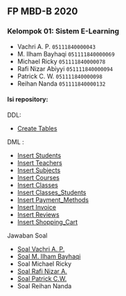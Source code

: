 
## FP MBD-B 2020

### Kelompok **01**: Sistem E-Learning

 - Vachri A. P.   `05111840000043`
 - M. Ilham Bayhaqi  `051111840000069`
 - Michael Ricky `051111840000078`
 -  Rafi Nizar Abiyyi `051111840000094`
 - Patrick C. W. `051111840000098`
 - Reihan Nanda `051111840000132`


#### Isi repository:
DDL:

 - [Create Tables](https://github.com/segi3/fp-mbd-20/blob/master/DDL.sql)
 
DML :

 -  [Insert Students](https://github.com/segi3/fp-mbd-20/blob/master/students.sql)
 - [Insert Teachers](https://github.com/segi3/fp-mbd-20/blob/master/teachers.sql)
 - [ Insert Subjects](https://github.com/segi3/fp-mbd-20/blob/master/subjects.sql)
 - [Insert Courses](https://github.com/segi3/fp-mbd-20/blob/master/courses.sql)
 - [Insert Classes](https://github.com/segi3/fp-mbd-20/blob/master/classes.sql)
 - [Insert Classes_Students](https://github.com/segi3/fp-mbd-20/blob/master/classes_students.sql)
 - [Insert Payment_Methods](https://github.com/segi3/fp-mbd-20/blob/master/payment_methods.sql)
 - [Insert Invoice](https://github.com/segi3/fp-mbd-20/blob/master/invoice.sql)
 - [ Insert Reviews](https://github.com/segi3/fp-mbd-20/blob/master/reviews.sql)
 - [Insert Shopping_Cart](https://github.com/segi3/fp-mbd-20/blob/master/shopping%20carts.sql)
 
 Jawaban Soal
 

 - [Soal Vachri A. P.](https://github.com/segi3/fp-mbd-20/blob/master/soal/soal_vachri_attala_05111840000043.sql)
 - [Soal M. Ilham Bayhaqi](https://github.com/segi3/fp-mbd-20/blob/master/soal/Soal_M_Ilham_Bayhaqi_05111840000069.sql)
 - Soal Michael Ricky
 - [Soal Rafi Nizar A.](https://github.com/segi3/fp-mbd-20/blob/master/soal/soal_rafi_nizar_05111840000094.sql)
 - [Soal Patrick C.W.](https://github.com/segi3/fp-mbd-20/blob/master/soal/Soal_Patrick_Cipta_Winata_05111840000098.sql)
 - Soal Reihan Nanda

